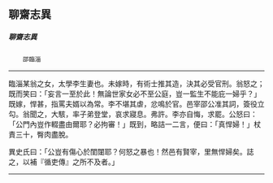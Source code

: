 

## 聊齋志異

##### 聊齋志異
　　`邵臨淄`

* * *

臨淄某翁之女，太學李生妻也。未嫁時，有術士推其造，決其必受官刑。翁怒之；既而笑曰：「妄言一至於此！無論世家女必不至公庭，豈一監生不能庇一婦乎？」既嫁，悍甚，指罵夫婿以為常。李不堪其虐，忿鳴於官。邑宰邵公准其詞，簽役立勾。翁聞之，大駭，率子弟登堂，哀求寢息。弗許。李亦自悔，求罷。公怒曰：「公門內豈作輟盡由爾耶？必拘審！」既到，略詰一二言，便曰：「真悍婦！」杖責三十，臀肉盡脫。

異史氏曰：「公豈有傷心於閨闥耶？何怒之暴也！然邑有賢宰，里無悍婦矣。誌之，以補『循吏傳』之所不及者。」

* * *

